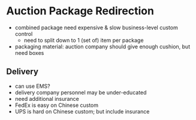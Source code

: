 # Auction Package Redirection

- combined package need expensive & slow business-level custom control
    - need to split down to 1 (set of) item per package
- packaging material: auction company should give enough cushion, but need boxes

## Delivery

- can use EMS?
- delivery company personnel may be under-educated
- need additional insurance
- FedEx is easy on Chinese custom
- UPS is hard on Chinese custom; but include insurance
